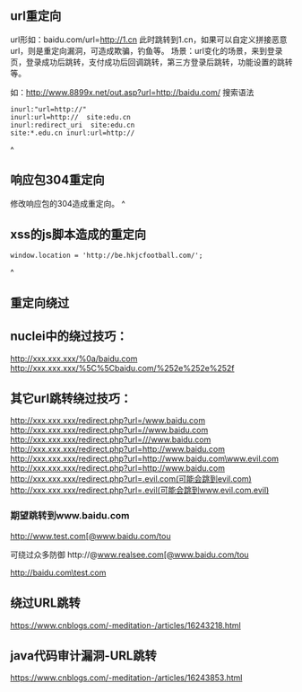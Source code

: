 ## **url重定向**
url形如：baidu.com/url=http://1.cn
此时跳转到1.cn，如果可以自定义拼接恶意url，则是重定向漏洞，可造成欺骗，钓鱼等。
场景：url变化的场景，来到登录页，登录成功后跳转，支付成功后回调跳转，第三方登录后跳转，功能设置的跳转等。

如：<http://www.8899x.net/out.asp?url=http://baidu.com/>
搜索语法
```
inurl:"url=http://"
inurl:url=http://  site:edu.cn
inurl:redirect_uri  site:edu.cn
site:*.edu.cn inurl:url=http://
```
^
## **响应包304重定向**
修改响应包的304造成重定向。
^
## **xss的js脚本造成的重定向**
```
window.location = 'http://be.hkjcfootball.com/';
```
^
## **重定向绕过**
## nuclei中的绕过技巧：
http://xxx.xxx.xxx/%0a/baidu.com
http://xxx.xxx.xxx/%5C%5Cbaidu.com/%252e%252e%252f

## 其它url跳转绕过技巧：
http://xxx.xxx.xxx/redirect.php?url=/www.baidu.com
http://xxx.xxx.xxx/redirect.php?url=//www.baidu.com
http://xxx.xxx.xxx/redirect.php?url=///www.baidu.com
http://xxx.xxx.xxx/redirect.php?url=http://www.baidu.com
http://xxx.xxx.xxx/redirect.php?url=http://www.baidu.com\www.evil.com
http://xxx.xxx.xxx/redirect.php?url=http://www.baidu.com
http://xxx.xxx.xxx/redirect.php?url=.evil.com(可能会跳到evil.com)
http://xxx.xxx.xxx/redirect.php?url=.evil(可能会跳到www.evil.com.evil)
### 期望跳转到www.baidu.com
http://www.test.com[@www.baidu.com/tou

可绕过众多防御
http://@www.realsee.com[@www.baidu.com/tou

http://baidu.com\test.com

## 绕过URL跳转
https://www.cnblogs.com/-meditation-/articles/16243218.html

## java代码审计漏洞-URL跳转
https://www.cnblogs.com/-meditation-/articles/16243853.html